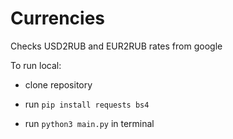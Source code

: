 # Currencies

Checks USD2RUB and EUR2RUB rates from google

To run local:

- clone repository

- run `pip install requests bs4`

- run `python3 main.py` in terminal
